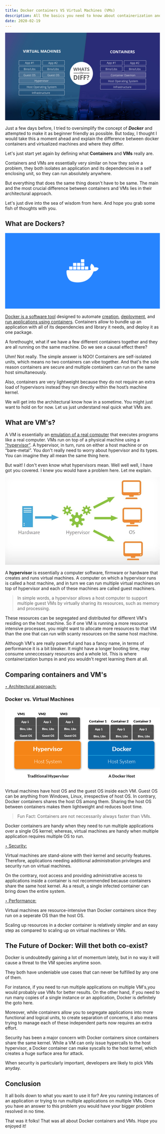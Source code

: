 ```yaml
---
title: Docker containers VS Virtual Machines (VMs)
description: All the basics you need to know about containerization and VMs.
date: 2020-02-19
---
```


![whats-the-diff](./assets/whats-the-diff.jpg)

Just a few days before, I tried to oversimplify the concept of **_Docker_** and attempted to make it as beginner friendly as possible. But today, I thought I would take this a moment ahead and explain the difference between docker containers and virtualized machines and where they differ.

Let's just start yet again by defining what **Containers** and **VMs** really are.

Containers and VMs are essentially very similar on how they solve a problem, they both isolates an application and its dependencies in a self enclosing unit, so they can run absolutely anywhere.

But everything that does the same thing doesn't have to be same. The main and the most crucial difference between containers and VMs lies in their architectural approach.

Let's just dive into the sea of wisdom from here. And hope you grab some fish of thoughts with you.

## What are Dockers?

![docker](./assets/docker.png)

<ins class="sub-ins">Docker is a software tool</ins> designed to automate <ins class="sub-ins">creation</ins>, <ins class="sub-ins">deployment</ins>, and <ins class="sub-ins">run applications using containers</ins>. Containers allow to bundle up an application with all of its dependencies and library it needs, and deploy it as one package.

A forethought, what if we have a few different containers together and they are all running on the same machine. Do we see a causal effect there?

Uhm! Not really. The simple answer is NOO! Containers are self-isolated units, which means no two containers can vibe together. And that's the sole reason containers are secure and multiple containers can run on the same host simultaneously.

Also, containers are very lightweight because they do not require an extra load of hypervisors instead they run directly within the host’s machine kernel.

We will get into the architectural know how in a sometime. You might just want to hold on for now. Let us just understand real quick what VMs are.

## What are VM's?

A VM is essentially an <ins class="sub-ins">emulation of a real computer</ins> that executes programs like a real computer. VMs run on top of a physical machine using a <ins class="sub-ins">“hypervisor”</ins>. A hypervisor, in turn, runs on either a host machine or on “bare-metal”. You don't really need to worry about hypervisor and its types. You can imagine they all mean the same thing here.

But wait! I don't even know what hypervisors mean. Well well well, I have got you covered. I knew you would have a problem here. Let me explain.

![hypervisor](./assets/hypervisor.jpeg)

A **hypervisor** is essentially a computer software, firmware or hardware that creates and runs virtual machines. A computer on which a hypervisor runs is called a host machine, and in turn we can run multiple virtual machines on top of hypervisor and each of these machines are called guest machiners.

> In simple words, a hypervisor allows a host computer to support multiple guest VMs by virtually sharing its resources, such as memory and processing.

These resources can be segregated and distributed for different VM's residing on the host machine. So if one VM is running a more resource intensive processes, you might want to allocate more resources to that VM than the one that can run with scanty resources on the same host machine.

Although VM's are really powerful and has a fancy name, in terms of performance it is a bit bleaker. It might have a longer booting time, may consume unneccessary resources and a whole lot. This is where containerization bumps in and you wouldn't regret learning them at all.

## Comparing containers and VM's

<ins>‣ Architectural approach:</ins>

### Docker vs. Virtual Machines

![Hypervisor VS Containers](./assets/docker-hypervisor.png)

Virtual machines have host OS and the guest OS inside each VM. Guest OS can be anything from Windows, Linux, irrespective of host OS. In contrary, Docker containers shares the host OS among them. Sharing the host OS between containers makes them lightweight and reduces boot time.

> Fun Fact: Containers are not neccessarily always faster than VMs.

Docker containers are handy when they need to run multiple applications over a single OS kernel; whereas, virtual machines are handy when multiple application requires multiple OS to run.

<ins>‣ Security:</ins>

Virtual machines are stand-alone with their kernel and security features. Therefore, applications needing additional administration privileges and security run on virtual machines.

On the contrary, root access and providing administrative access to applications inside a container is not recommended because containers share the same host kernel. As a result, a single infected container can bring down the entire system.

<ins>‣ Performance:</ins>

Virtual machines are resource-intensive than Docker containers since they run on a seperate OS than the host OS.

Scaling up resources in a docker container is relatively simpler and an easy step as compared to scaling up on virtual machines or VMs.

## The Future of Docker: Will thet both co-exist?

Docker is undoubtedly gaining a lot of momentum lately, but in no way it will cause a threat to the VM species anytime soon.

They both have undeniable use cases that can never be fulfilled by any one of them.

For instance, if you need to run multiple applications on multiple VM's,you would probably use VMs for better results. On the other hand, if you need to run many copies of a single instance or an application, Docker is definitely the goto here.

Moreover, while containers allow you to segregate applications into more functional and logical units, to create separation of concerns, it also means trying to manage each of these independent parts now requires an extra effort.

Security has been a major concern with Docker containers since containers share the same kernel. While a VM can only issue hypercalls to the host hypervisor, a Docker container can make syscalls to the host kernel, which creates a huge surface area for attack.

When security is particularly important, developers are likely to pick VMs anyday.

## Conclusion

It all boils down to what you want to use it for? Are you running instances of an application or trying to run multiple applications on multiple VMs. Once you have an answer to this problem you would have your bigger problem resolved in no time.

That was it folks! That was all about Docker containers and VMs. Hope you enjoyed it!
